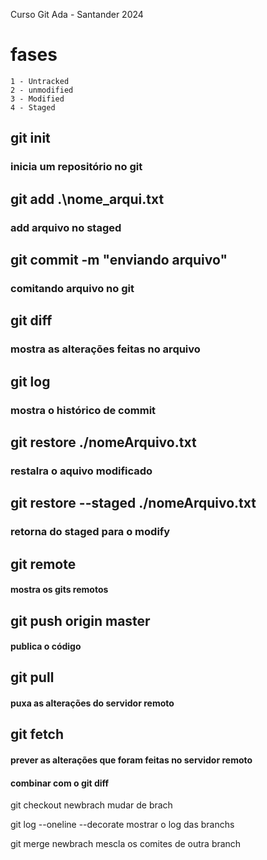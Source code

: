 Curso Git Ada - Santander 2024

# fases
    1 - Untracked
    2 - unmodified
    3 - Modified
    4 - Staged

## git init
### inicia um repositório no git


## git add .\nome_arqui.txt
### add arquivo no staged


## git commit -m "enviando arquivo"
### comitando arquivo no git


## git diff
### mostra as alterações feitas no arquivo


## git log
### mostra o histórico de commit


## git restore ./nomeArquivo.txt
### restalra o aquivo modificado


## git restore  --staged ./nomeArquivo.txt
### retorna do staged para o modify

## git remote
#### mostra os gits remotos

## git push origin master
#### publica o código

## git pull
#### puxa as alterações do servidor remoto

## git fetch
#### prever as alterações que foram feitas no servidor remoto
#### combinar com o git diff



git checkout newbrach
mudar de brach


git log --oneline --decorate
mostrar o log das branchs

git merge newbrach
mescla os comites de outra branch

